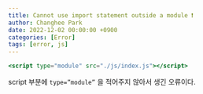 ```yaml
---
title: Cannot use import statement outside a module ❗️
author: Changhee Park
date: 2022-12-02 00:00:00 +0900
categories: [Error]
tags: [error, js]
---
```


```jsx
<script type="module" src="./js/index.js"></script>
```

script 부분에 `type=”module”` 을 적어주지 않아서 생긴 오류이다.
